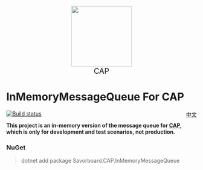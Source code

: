 <p align="center">
  <img height="160" src="https://raw.githubusercontent.com/dotnetcore/CAP/master/docs/content/img/logo.svg?sanitize=true">
  <br>
  <span style="font-size:20px">CAP</span>
</p>
 
# InMemoryMessageQueue For CAP

<a style="float: right;" href="https://github.com/dotnetcore/CAP/blob/master/README.zh-cn.md">中文</a>

[![Build status](https://ci.appveyor.com/api/projects/status/txg29kmg0o6u4c2j?svg=true)](https://ci.appveyor.com/project/yuleyule66/savorboard-cap-inmemorymessagequeue)



**This project is an in-memory version of the message queue for [CAP](https://github.com/dotnetcore/CAP), which is only for development and test scenarios, not production.**

### NuGet

> dotnet add package Savorboard.CAP.InMemoryMessageQueue
